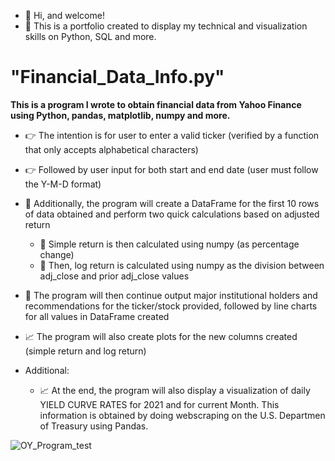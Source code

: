 - 👋 Hi, and welcome!
- :dart: This is a portfolio created to display my technical and visualization skills on Python, SQL and more.
# "Financial_Data_Info.py" 

**This is a program I wrote to obtain financial data from Yahoo Finance using Python, pandas, matplotlib, numpy and more.**

- :point_right: The intention is for user to enter a valid ticker (verified by a function that only accepts alphabetical characters)
- :point_right: Followed by user input for both start and end date (user must follow the Y-M-D format)
- :green_book: Additionally, the program will create a DataFrame for the first 10 rows of data obtained and perform two quick calculations based on adjusted return
  - :dart: Simple return is then calculated using numpy (as percentage change)
  - :dart: Then, log return is calculated using numpy as the division between adj_close and prior adj_close values
- :page_facing_up: The program will then continue output major institutional holders and recommendations for the ticker/stock provided, followed by line charts for all values in DataFrame created
- :chart_with_upwards_trend: The program will also create plots for the new columns created (simple return and log return)

- Additional:
  - :chart_with_upwards_trend: At the end, the program will also display a visualization of daily YIELD CURVE RATES for 2021 and for current Month. This information is obtained by doing webscraping on the U.S. Departmen of Treasury using Pandas.

![OY_Program_test](https://user-images.githubusercontent.com/23235947/139756907-af1153d3-be53-44d1-84fb-a70cdc164191.gif)


